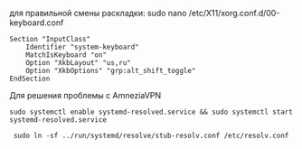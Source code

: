 для правильной смены раскладки:
sudo nano /etc/X11/xorg.conf.d/00-keyboard.conf

```
Section "InputClass"
    Identifier "system-keyboard"
    MatchIsKeyboard "on"
    Option "XkbLayout" "us,ru"
    Option "XkbOptions" "grp:alt_shift_toggle"
EndSection
```

Для решения проблемы с AmneziaVPN
```
sudo systemctl enable systemd-resolved.service && sudo systemctl start systemd-resolved.service
```
```
 sudo ln -sf ../run/systemd/resolve/stub-resolv.conf /etc/resolv.conf
```

